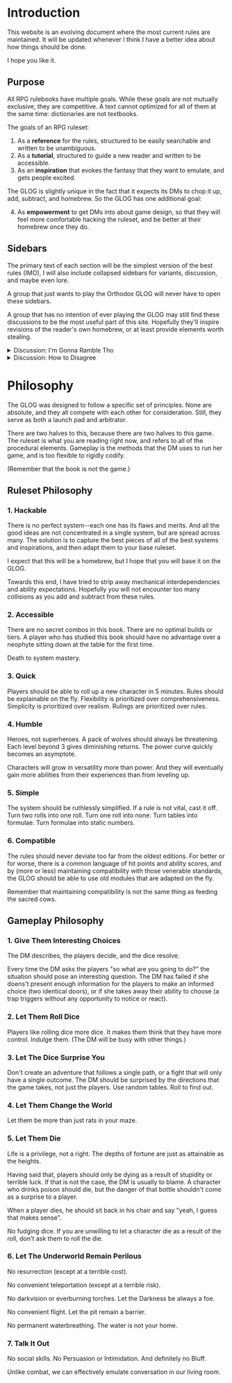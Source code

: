 # Introduction

This website is an evolving document where the most current rules are maintained.  It will be updated whenever I think I have a better idea about how things should be done.

I hope you like it.

## Purpose

All RPG rulebooks have multiple goals.  While these goals are not mutually exclusive, they are competitive.  A text cannot optimized for all of them at the same time: dictionaries are not textbooks.

The goals of an RPG ruleset:

1. As a **reference** for the rules, structured to be easily searchable and written to be unambiguous.
2. As a **tutorial**, structured to guide a new reader and written to be accessible.
3. As an **inspiration** that evokes the fantasy that they want to emulate, and gets people excited.

The GLOG is slightly unique in the fact that it expects its DMs to chop it up, add, subtract, and homebrew.  So the GLOG has one additional goal:

4. As **empowerment** to get DMs into about game design, so that they will feel more comfortable hacking the ruleset, and be better at their homebrew once they do.

## Sidebars

The primary text of each section will be the simplest version of the best rules (IMO), I will also include collapsed sidebars for variants, discussion, and maybe even lore.

A group that just wants to play the Orthodox GLOG will never have to open these sidebars.  

A group that has no intention of ever playing the GLOG may still find these discussions to be the most useful part of this site.  Hopefully they'll inspire revisions of the reader's own homebrew, or at least provide elements worth stealing.

<details>
  <summary markdown='span'>Discussion: I'm Gonna Ramble Tho</summary>

  One big advantage of a website is the ability to compress large discussions into collapsed sidebars.  While I've tried to keep the rest of the document succinct, sidebars allow me to rant longer before I start feeling the guilt of inefficiency.  If you aren't interested in the content of these sidebars, don't open them.
  
  Another paragraph.

</details>

<details>
  <summary>Discussion: How to Disagree</summary>

  ## Disagreement

  I'm writing about RPGs on the internet: I am fully aware that you are going to disagree with me. 

  You may be correct.  The GLOG is not the best system for *everyone*.  It's not even the best system for *anyone* (except me).  It is *a* optimum, not *the* optimum.  

  So if you see an error or an omission in the GLOG, let's talk about it.  BLOG about it.  Publish something.  Put out an alternative, and explain why it is preferable.  The stuff you write will not be The Optimum either, but a specific group with a specific set of needs may find it to be exactly the sort of thing that they needed.

  So even though you may dislike the GLOG, I hope you still find something worth stealing.  (That's kind of the point.)

  The only goblin law is that there are no goblin laws.

</details>

# Philosophy

The GLOG was designed to follow a specific set of principles.  None are absolute, and they all compete with each other for consideration.  Still, they serve as both a launch pad and arbitrator.

There are two halves to this, because there are two halves to this game.  The ruleset is what you are reading right now, and refers to all of the procedural elements.  Gameplay is the methods that the DM uses to run her game, and is too flexible to rigidly codify.

(Remember that the book is not the game.)

## Ruleset Philosophy

### 1. Hackable

There is no perfect system--each one has its flaws and merits.  And all the good ideas are not concentrated in a single system, but are spread across many.  The solution is to capture the best pieces of all of the best systems and inspirations, and then adapt them to your base ruleset.  

I expect that this will be a homebrew, but I hope that you will base it on the GLOG.

Towards this end, I have tried to strip away mechanical interdependencies and ability expectations.  Hopefully you will not encounter too many collisions as you add and subtract from these rules.

### 2. Accessible

There are no secret combos in this book.  There are no optimal builds or tiers.  A player who has studied this book should have no advantage over a neophyte sitting down at the table for the first time.

Death to system mastery.

### 3. Quick

Players should be able to roll up a new character in 5 minutes.  Rules should be explainable on the fly.  Flexibility is prioritized over comprehensiveness.  Simplicity is prioritized over realism.  Rulings are prioritized over rules.

### 4. Humble

Heroes, not superheroes.  A pack of wolves should always be threatening.  Each level beyond 3 gives diminishing returns.  The power curve quickly becomes an asymptote.  

Characters will grow in versatility more than power.  And they will eventually gain more abilities from their experiences than from leveling up.

### 5. Simple

The system should be ruthlessly simplified.  If a rule is not vital, cast it off.  Turn two rolls into one roll.  Turn one roll into none.  Turn tables into formulae.  Turn formulae into static numbers.

### 6. Compatible

The rules should never deviate too far from the oldest editions.  For better or for worse, there is a common language of hit points and ability scores, and by (more or less) maintaining compatibility with those venerable standards, the GLOG should be able to use old modules that are adapted on the fly.

Remember that maintaining compatibility is not the same thing as feeding the sacred cows.

## Gameplay Philosophy

### 1. Give Them Interesting Choices

The DM describes, the players decide, and the dice resolve.

Every time the DM asks the players "so what are you going to do?" the situation should pose an interesting question.  The DM has failed if she doens't present enough information for the players to make an informed choice (two identical doors), or if she takes away their ability to choose (a trap triggers without any opportunity to notice or react).

### 2. Let Them Roll Dice

Players like rolling dice more dice.  It makes them think that they have more control.  Indulge them.  (The DM will be busy with other things.)

### 3. Let The Dice Surprise You

Don't create an adventure that follows a single path, or a fight that will only have a single outcome.  The DM should be surprised by the directions that the game takes, not just the players.  Use random tables.  Roll to find out.

### 4. Let Them Change the World

Let them be more than just rats in your maze. 

### 5. Let Them Die

Life is a privilege, not a right.  The depths of fortune are just as attainable as the heights.

Having said that, players should only be dying as a result of stupidity or terrible luck.  If that is not the case, the DM is usually to blame.  A character who drinks poison should die, but the danger of that bottle shouldn't come as a surprise to a player.

When a player dies, he should sit back in his chair and say "yeah, I guess that makes sense".

No fudging dice.  If you are unwilling to let a character die as a result of the roll, don't ask them to roll the die.

### 6. Let The Underworld Remain Perilous

No resurrection (except at a terrible cost).

No convenient teleportation (except at a terrible risk).

No darkvision or everburning torches.  Let the Darkness be always a foe.

No convenient flight.  Let the pit remain a barrier.

No permanent waterbreathing.  The water is not your home.

### 7. Talk It Out

No social skills.  No Persuasion or Intimidation.  And definitely no Bluff.

Unlike combat, we can effectively emulate conversation in our living room.
